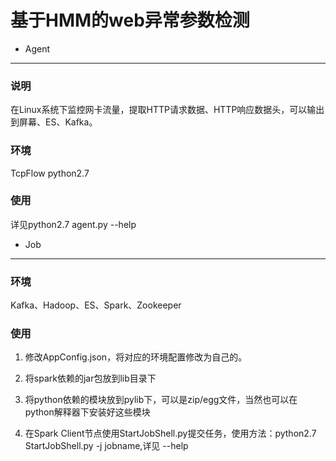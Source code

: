 基于HMM的web异常参数检测
====
* Agent
---
### 说明
在Linux系统下监控网卡流量，提取HTTP请求数据、HTTP响应数据头，可以输出到屏幕、ES、Kafka。
### 环境
TcpFlow
python2.7
### 使用
详见python2.7 agent.py --help

* Job
---
### 环境
Kafka、Hadoop、ES、Spark、Zookeeper
### 使用
1. 修改AppConfig.json，将对应的环境配置修改为自己的。

2. 将spark依赖的jar包放到lib目录下

3. 将python依赖的模块放到pylib下，可以是zip/egg文件，当然也可以在python解释器下安装好这些模块

4. 在Spark Client节点使用StartJobShell.py提交任务，使用方法：python2.7 StartJobShell.py -j jobname,详见 --help

